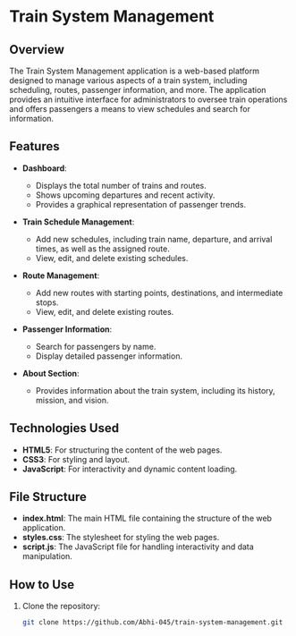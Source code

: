 # Train System Management

## Overview

The Train System Management application is a web-based platform designed to manage various aspects of a train system, including scheduling, routes, passenger information, and more. The application provides an intuitive interface for administrators to oversee train operations and offers passengers a means to view schedules and search for information.

## Features

- **Dashboard**: 
  - Displays the total number of trains and routes.
  - Shows upcoming departures and recent activity.
  - Provides a graphical representation of passenger trends.

- **Train Schedule Management**:
  - Add new schedules, including train name, departure, and arrival times, as well as the assigned route.
  - View, edit, and delete existing schedules.

- **Route Management**:
  - Add new routes with starting points, destinations, and intermediate stops.
  - View, edit, and delete existing routes.

- **Passenger Information**:
  - Search for passengers by name.
  - Display detailed passenger information.

- **About Section**:
  - Provides information about the train system, including its history, mission, and vision.

## Technologies Used

- **HTML5**: For structuring the content of the web pages.
- **CSS3**: For styling and layout.
- **JavaScript**: For interactivity and dynamic content loading.

## File Structure

- **index.html**: The main HTML file containing the structure of the web application.
- **styles.css**: The stylesheet for styling the web pages.
- **script.js**: The JavaScript file for handling interactivity and data manipulation.

## How to Use

1. Clone the repository:
   ```bash
   git clone https://github.com/Abhi-045/train-system-management.git
